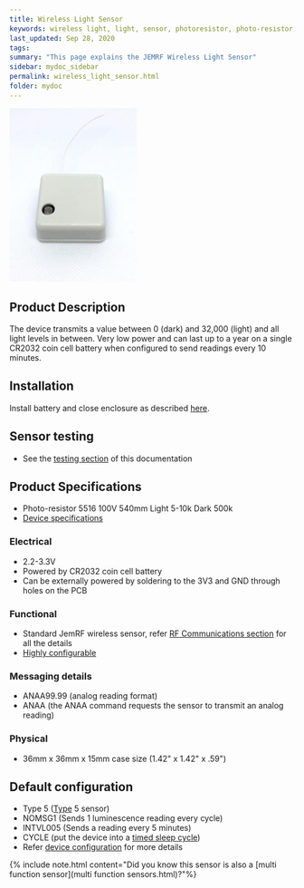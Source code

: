 ```yaml
---
title: Wireless Light Sensor
keywords: wireless light, light, sensor, photoresistor, photo-resistor, luminescence
last_updated: Sep 28, 2020
tags:  
summary: "This page explains the JEMRF Wireless Light Sensor"
sidebar: mydoc_sidebar
permalink: wireless_light_sensor.html
folder: mydoc
---
```


<img src="images/wireless light sensor.jpg" width="225"/> 

## Product Description
The device transmits a value between 0 (dark) and 32,000 (light) and all light levels in between. Very low power and can last up to a year on a single CR2032 coin cell battery when configured to send readings every 10 minutes. 

## Installation
Install battery and close enclosure as described [here](sensor_installation.html).

## Sensor testing
* See the [testing section](sensor_testing.html) of this documentation 

## Product Specifications
* Photo-resistor 5516 100V 540mm Light 5-10k Dark 500k
* [Device specifications](rf_device_specs.html)

### Electrical
* 2.2-3.3V 
* Powered by CR2032 coin cell battery
* Can be externally powered by soldering to the 3V3 and GND through holes on the PCB

### Functional
* Standard JemRF wireless sensor, refer [RF Communications section](rf_basics.html) for all the details
* [Highly configurable](configuration_overview.html)

### Messaging details
* ANAA99.99 (analog reading format)
* ANAA (the ANAA command requests the sensor to transmit an analog reading)

### Physical
* 36mm x 36mm x 15mm case size (1.42" x 1.42" x .59")

## Default configuration
* Type 5 ([Type](types.html) 5 sensor)
* NOMSG1 (Sends 1 luminescence reading every cycle)
* INTVL005 (Sends a reading every 5 minutes)
* CYCLE (put the device into a [timed sleep cycle](sleep_modes.html))
* Refer [device configuration](configuration_overview.html) for more details

{% include note.html content="Did you know this sensor is also a [multi function sensor](multi function sensors.html)?"%}
